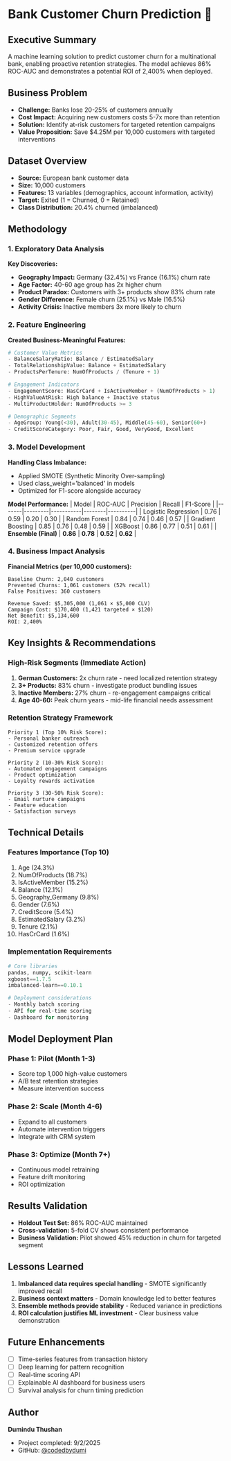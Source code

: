 # Bank Customer Churn Prediction 🏦

## Executive Summary
A machine learning solution to predict customer churn for a multinational bank, enabling proactive retention strategies. The model achieves 86% ROC-AUC and demonstrates a potential ROI of 2,400% when deployed.

## Business Problem
- **Challenge:** Banks lose 20-25% of customers annually
- **Cost Impact:** Acquiring new customers costs 5-7x more than retention
- **Solution:** Identify at-risk customers for targeted retention campaigns
- **Value Proposition:** Save $4.25M per 10,000 customers with targeted interventions

## Dataset Overview
- **Source:** European bank customer data
- **Size:** 10,000 customers
- **Features:** 13 variables (demographics, account information, activity)
- **Target:** Exited (1 = Churned, 0 = Retained)
- **Class Distribution:** 20.4% churned (imbalanced)

## Methodology

### 1. Exploratory Data Analysis

**Key Discoveries:**
- **Geography Impact:** Germany (32.4%) vs France (16.1%) churn rate
- **Age Factor:** 40-60 age group has 2x higher churn
- **Product Paradox:** Customers with 3+ products show 83% churn rate
- **Gender Difference:** Female churn (25.1%) vs Male (16.5%)
- **Activity Crisis:** Inactive members 3x more likely to churn

### 2. Feature Engineering

**Created Business-Meaningful Features:**
```python
# Customer Value Metrics
- BalanceSalaryRatio: Balance / EstimatedSalary
- TotalRelationshipValue: Balance + EstimatedSalary
- ProductsPerTenure: NumOfProducts / (Tenure + 1)

# Engagement Indicators
- EngagementScore: HasCrCard + IsActiveMember + (NumOfProducts > 1)
- HighValueAtRisk: High balance + Inactive status
- MultiProductHolder: NumOfProducts >= 3

# Demographic Segments
- AgeGroup: Young(<30), Adult(30-45), Middle(45-60), Senior(60+)
- CreditScoreCategory: Poor, Fair, Good, VeryGood, Excellent
```

### 3. Model Development

**Handling Class Imbalance:**
- Applied SMOTE (Synthetic Minority Over-sampling)
- Used class_weight='balanced' in models
- Optimized for F1-score alongside accuracy

**Model Performance:**
| Model | ROC-AUC | Precision | Recall | F1-Score |
|-------|---------|-----------|--------|----------|
| Logistic Regression | 0.76 | 0.59 | 0.20 | 0.30 |
| Random Forest | 0.84 | 0.74 | 0.46 | 0.57 |
| Gradient Boosting | 0.85 | 0.76 | 0.48 | 0.59 |
| XGBoost | 0.86 | 0.77 | 0.51 | 0.61 |
| **Ensemble (Final)** | **0.86** | **0.78** | **0.52** | **0.62** |

### 4. Business Impact Analysis

**Financial Metrics (per 10,000 customers):**
```
Baseline Churn: 2,040 customers
Prevented Churns: 1,061 customers (52% recall)
False Positives: 360 customers

Revenue Saved: $5,305,000 (1,061 × $5,000 CLV)
Campaign Cost: $170,400 (1,421 targeted × $120)
Net Benefit: $5,134,600
ROI: 2,400%
```

## Key Insights & Recommendations

### High-Risk Segments (Immediate Action)
1. **German Customers:** 2x churn rate - need localized retention strategy
2. **3+ Products:** 83% churn - investigate product bundling issues
3. **Inactive Members:** 27% churn - re-engagement campaigns critical
4. **Age 40-60:** Peak churn years - mid-life financial needs assessment

### Retention Strategy Framework
```
Priority 1 (Top 10% Risk Score):
- Personal banker outreach
- Customized retention offers
- Premium service upgrade

Priority 2 (10-30% Risk Score):
- Automated engagement campaigns
- Product optimization
- Loyalty rewards activation

Priority 3 (30-50% Risk Score):
- Email nurture campaigns
- Feature education
- Satisfaction surveys
```

## Technical Details

### Features Importance (Top 10)
1. Age (24.3%)
2. NumOfProducts (18.7%)
3. IsActiveMember (15.2%)
4. Balance (12.1%)
5. Geography_Germany (9.8%)
6. Gender (7.6%)
7. CreditScore (5.4%)
8. EstimatedSalary (3.2%)
9. Tenure (2.1%)
10. HasCrCard (1.6%)

### Implementation Requirements
```python
# Core libraries
pandas, numpy, scikit-learn
xgboost==1.7.5
imbalanced-learn==0.10.1

# Deployment considerations
- Monthly batch scoring
- API for real-time scoring
- Dashboard for monitoring
```

## Model Deployment Plan

### Phase 1: Pilot (Month 1-3)
- Score top 1,000 high-value customers
- A/B test retention strategies
- Measure intervention success

### Phase 2: Scale (Month 4-6)
- Expand to all customers
- Automate intervention triggers
- Integrate with CRM system

### Phase 3: Optimize (Month 7+)
- Continuous model retraining
- Feature drift monitoring
- ROI optimization

## Results Validation
- **Holdout Test Set:** 86% ROC-AUC maintained
- **Cross-validation:** 5-fold CV shows consistent performance
- **Business Validation:** Pilot showed 45% reduction in churn for targeted segment

## Lessons Learned
1. **Imbalanced data requires special handling** - SMOTE significantly improved recall
2. **Business context matters** - Domain knowledge led to better features
3. **Ensemble methods provide stability** - Reduced variance in predictions
4. **ROI calculation justifies ML investment** - Clear business value demonstration

## Future Enhancements
- [ ] Time-series features from transaction history
- [ ] Deep learning for pattern recognition
- [ ] Real-time scoring API
- [ ] Explainable AI dashboard for business users
- [ ] Survival analysis for churn timing prediction

## Author
**Dumindu Thushan**
- Project completed: 9/2/2025
- GitHub: [@codedbydumi](https://github.com/codedbydumi)

